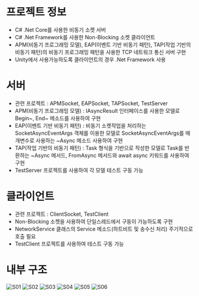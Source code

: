 # 프로젝트 정보  
- C# .Net Core를 사용한 비동기 소켓 서버
- C# .Net Framework를 사용한 Non-Blocking 소켓 클라이언트
- APM(비동기 프로그래밍 모델), EAP(이벤트 기반 비동기 패턴), TAP(작업 기반의 비동기 패턴)의 비동기 프로그래밍 패턴을 사용한 TCP 네트워크 통신 서버 구현
- Unity에서 사용가능하도록 클라이언트의 경우 .Net Framework 사용
  
# 서버
- 관련 프로젝트 : APMSocket, EAPSocket, TAPSocket, TestServer
- APM(비동기 프로그래밍 모델) : IAsyncResult 인터페이스를 사용한 모델로 Begin~, End~ 메소드를 사용하여 구현
- EAP(이벤트 기반 비동기 패턴) : 비동기 소켓작업을 처리하는 SocketAsyncEventArgs 객체를 이용한 모델로 SocketAsyncEventArgs를 매개변수로 사용하는 ~Async 메소드 사용하여 구현
- TAP(작업 기반의 비동기 패턴) : Task 형식을 기반으로 작성한 모델로 Task를 반환하는 ~Async 메서드, FromAsync 메서드와 await async 키워드를 사용하여 구현
- TestServer 프로젝트를 사용하여 각 모델 테스트 구동 가능
  
# 클라이언트
- 관련 프로젝트 : ClientSocket, TestClient
- Non-Blocking 소켓을 사용하여 단일스레드에서 구동이 가능하도록 구현
- NetworkService 클래스의 Service 메소드(하트비트 및 송수신 처리) 주기적으로 호출 필요
- TestClient 프로젝트를 사용하여 테스트 구동 가능

# 내부 구조
![S01](https://user-images.githubusercontent.com/100393621/201567638-a7cc2bf5-0404-4366-a82f-4903eaf94eb5.PNG)
![S02](https://user-images.githubusercontent.com/100393621/201567641-3841e935-97b9-4b80-af64-d50a5c5cc141.PNG)
![S03](https://user-images.githubusercontent.com/100393621/201567661-6cf436e3-608a-45da-b449-383bfddcef37.PNG)
![S04](https://user-images.githubusercontent.com/100393621/201567668-a0ac80b4-9b65-41bb-92da-5fd17c7e8b8d.PNG)
![S05](https://user-images.githubusercontent.com/100393621/201567672-31546865-0ecf-420c-8c45-3e872eb96328.PNG)
![S06](https://user-images.githubusercontent.com/100393621/201567675-6bd63cff-33b8-4083-844b-d10c18c67570.PNG)
